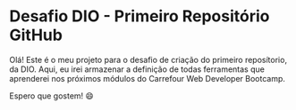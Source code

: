 # Desafio DIO - Primeiro Repositório GitHub

Olá! Este é o meu projeto para o desafio de criação do primeiro reposítorio, da DIO. Aqui, eu irei armazenar a definição de todas ferramentas que aprenderei nos próximos módulos do Carrefour Web Developer Bootcamp.

Espero que gostem! :smile:

